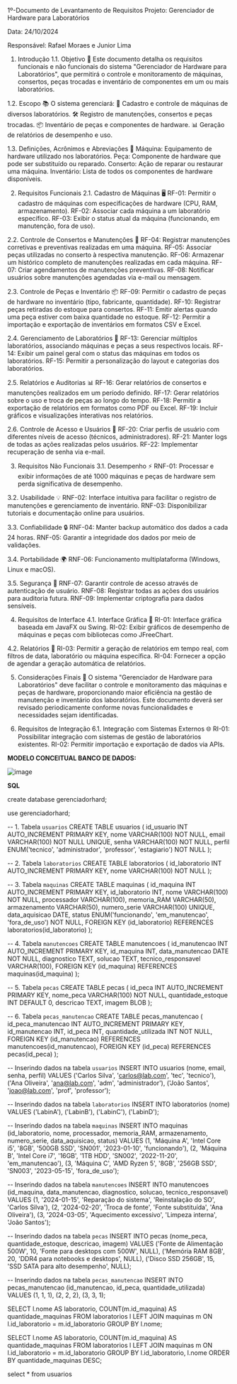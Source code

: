 1º-Documento de Levantamento de Requisitos
Projeto: Gerenciador de Hardware para Laboratórios

Data: 24/10/2024

Responsável: Rafael Moraes e Junior Lima

1. Introdução
1.1. Objetivo 🎯
Este documento detalha os requisitos funcionais e não funcionais do sistema "Gerenciador de Hardware para Laboratórios", que permitirá o controle e monitoramento de máquinas, consertos, peças trocadas e inventário de componentes em um ou mais laboratórios.


1.2. Escopo 📚
O sistema gerenciará:
🔧 Cadastro e controle de máquinas de diversos laboratórios.
🛠️ Registro de manutenções, consertos e peças trocadas.
📦 Inventário de peças e componentes de hardware.
📊 Geração de relatórios de desempenho e uso.


1.3. Definições, Acrônimos e Abreviações 📖
Máquina: Equipamento de hardware utilizado nos laboratórios.
Peça: Componente de hardware que pode ser substituído ou reparado.
Conserto: Ação de reparar ou restaurar uma máquina.
Inventário: Lista de todos os componentes de hardware disponíveis.


2. Requisitos Funcionais
2.1. Cadastro de Máquinas 🖥️
RF-01: Permitir o cadastro de máquinas com especificações de hardware (CPU, RAM, armazenamento).
RF-02: Associar cada máquina a um laboratório específico.
RF-03: Exibir o status atual da máquina (funcionando, em manutenção, fora de uso).


2.2. Controle de Consertos e Manutenções 🔧
RF-04: Registrar manutenções corretivas e preventivas realizadas em uma máquina.
RF-05: Associar peças utilizadas no conserto à respectiva manutenção.
RF-06: Armazenar um histórico completo de manutenções realizadas em cada máquina.
RF-07: Criar agendamentos de manutenções preventivas.
RF-08: Notificar usuários sobre manutenções agendadas via e-mail ou mensagem.


2.3. Controle de Peças e Inventário 📦
RF-09: Permitir o cadastro de peças de hardware no inventário (tipo, fabricante, quantidade).
RF-10: Registrar peças retiradas do estoque para consertos.
RF-11: Emitir alertas quando uma peça estiver com baixa quantidade no estoque.
RF-12: Permitir a importação e exportação de inventários em formatos CSV e Excel.


2.4. Gerenciamento de Laboratórios 🏢
RF-13: Gerenciar múltiplos laboratórios, associando máquinas e peças a seus respectivos locais.
RF-14: Exibir um painel geral com o status das máquinas em todos os laboratórios.
RF-15: Permitir a personalização do layout e categorias dos laboratórios.


2.5. Relatórios e Auditorias 📊
RF-16: Gerar relatórios de consertos e manutenções realizados em um período definido.
RF-17: Gerar relatórios sobre o uso e troca de peças ao longo do tempo.
RF-18: Permitir a exportação de relatórios em formatos como PDF ou Excel.
RF-19: Incluir gráficos e visualizações interativas nos relatórios.


2.6. Controle de Acesso e Usuários 🔑
RF-20: Criar perfis de usuário com diferentes níveis de acesso (técnicos, administradores).
RF-21: Manter logs de todas as ações realizadas pelos usuários.
RF-22: Implementar recuperação de senha via e-mail.


3. Requisitos Não Funcionais
3.1. Desempenho ⚡
RNF-01: Processar e exibir informações de até 1000 máquinas e peças de hardware sem perda significativa de desempenho.


3.2. Usabilidade 💡
RNF-02: Interface intuitiva para facilitar o registro de manutenções e gerenciamento de inventário.
RNF-03: Disponibilizar tutoriais e documentação online para usuários.


3.3. Confiabilidade 🔒
RNF-04: Manter backup automático dos dados a cada 24 horas.
RNF-05: Garantir a integridade dos dados por meio de validações.


3.4. Portabilidade 🌍
RNF-06: Funcionamento multiplataforma (Windows, Linux e macOS).


3.5. Segurança 🔐
RNF-07: Garantir controle de acesso através de autenticação de usuário.
RNF-08: Registrar todas as ações dos usuários para auditoria futura.
RNF-09: Implementar criptografia para dados sensíveis.


4. Requisitos de Interface
4.1. Interface Gráfica 🎨
RI-01: Interface gráfica baseada em JavaFX ou Swing.
RI-02: Exibir gráficos de desempenho de máquinas e peças com bibliotecas como JFreeChart.


4.2. Relatórios 📑
RI-03: Permitir a geração de relatórios em tempo real, com filtros de data, laboratório ou máquina específica.
RI-04: Fornecer a opção de agendar a geração automática de relatórios.


5. Considerações Finais 📝
O sistema "Gerenciador de Hardware para Laboratórios" deve facilitar o controle e monitoramento das máquinas e peças de hardware, proporcionando maior eficiência na gestão de manutenção e inventário dos laboratórios. Este documento deverá ser revisado periodicamente conforme novas funcionalidades e necessidades sejam identificadas.


6. Requisitos de Integração
6.1. Integração com Sistemas Externos 🌐
RI-01: Possibilitar integração com sistemas de gestão de laboratórios existentes.
RI-02: Permitir importação e exportação de dados via APIs.





**MODELO CONCEITUAL BANCO DE DADOS:**




![image](https://github.com/user-attachments/assets/64bea633-19b8-459c-a136-6af49ab61a12)




**SQL**

create database gerenciadorhard;

use gerenciadorhard;


-- 1. Tabela `usuarios`
CREATE TABLE usuarios (
    id_usuario INT AUTO_INCREMENT PRIMARY KEY,
    nome VARCHAR(100) NOT NULL,
    email VARCHAR(100) NOT NULL UNIQUE,
    senha VARCHAR(100) NOT NULL,
    perfil ENUM('tecnico', 'administrador', 'professor', 'estagiario') NOT NULL
);

-- 2. Tabela `laboratorios`
CREATE TABLE laboratorios (
    id_laboratorio INT AUTO_INCREMENT PRIMARY KEY,
    nome VARCHAR(100) NOT NULL
);

-- 3. Tabela `maquinas`
CREATE TABLE maquinas (
    id_maquina INT AUTO_INCREMENT PRIMARY KEY,
    id_laboratorio INT,
    nome VARCHAR(100) NOT NULL,
    processador VARCHAR(100),
    memoria_RAM VARCHAR(50),
    armazenamento VARCHAR(50),
    numero_serie VARCHAR(100) UNIQUE,
    data_aquisicao DATE,
    status ENUM('funcionando', 'em_manutencao', 'fora_de_uso') NOT NULL,
    FOREIGN KEY (id_laboratorio) REFERENCES laboratorios(id_laboratorio)
);

-- 4. Tabela `manutencoes`
CREATE TABLE manutencoes (
    id_manutencao INT AUTO_INCREMENT PRIMARY KEY,
    id_maquina INT,
    data_manutencao DATE NOT NULL,
    diagnostico TEXT,
    solucao TEXT,
    tecnico_responsavel VARCHAR(100),
    FOREIGN KEY (id_maquina) REFERENCES maquinas(id_maquina)
);

-- 5. Tabela `pecas`
CREATE TABLE pecas (
    id_peca INT AUTO_INCREMENT PRIMARY KEY,
    nome_peca VARCHAR(100) NOT NULL,
    quantidade_estoque INT DEFAULT 0,
    descricao TEXT,
    imagem BLOB
);

-- 6. Tabela `pecas_manutencao`
CREATE TABLE pecas_manutencao (
    id_peca_manutencao INT AUTO_INCREMENT PRIMARY KEY,
    id_manutencao INT,
    id_peca INT,
    quantidade_utilizada INT NOT NULL,
    FOREIGN KEY (id_manutencao) REFERENCES manutencoes(id_manutencao),
    FOREIGN KEY (id_peca) REFERENCES pecas(id_peca)
);

-- Inserindo dados na tabela `usuarios`
INSERT INTO usuarios (nome, email, senha, perfil) VALUES
('Carlos Silva', 'carlos@lab.com', 'tec', 'tecnico'),
('Ana Oliveira', 'ana@lab.com', 'adm', 'administrador'),
('João Santos', 'joao@lab.com', 'prof', 'professor');

-- Inserindo dados na tabela `laboratorios`
INSERT INTO laboratorios (nome) VALUES
('LabinA'),
('LabinB'),
('LabinC'),
('LabinD');

-- Inserindo dados na tabela `maquinas`
INSERT INTO maquinas (id_laboratorio, nome, processador, memoria_RAM, armazenamento, numero_serie, data_aquisicao, status) VALUES
(1, 'Máquina A', 'Intel Core i5', '8GB', '500GB SSD', 'SN001', '2023-01-10', 'funcionando'),
(2, 'Máquina B', 'Intel Core i7', '16GB', '1TB HDD', 'SN002', '2022-11-20', 'em_manutencao'),
(3, 'Máquina C', 'AMD Ryzen 5', '8GB', '256GB SSD', 'SN003', '2023-05-15', 'fora_de_uso');

-- Inserindo dados na tabela `manutencoes`
INSERT INTO manutencoes (id_maquina, data_manutencao, diagnostico, solucao, tecnico_responsavel) VALUES
(1, '2024-01-15', 'Reparação do sistema', 'Reinstalação do SO', 'Carlos Silva'),
(2, '2024-02-20', 'Troca de fonte', 'Fonte substituída', 'Ana Oliveira'),
(3, '2024-03-05', 'Aquecimento excessivo', 'Limpeza interna', 'João Santos');

-- Inserindo dados na tabela `pecas`
INSERT INTO pecas (nome_peca, quantidade_estoque, descricao, imagem) VALUES
('Fonte de Alimentação 500W', 10, 'Fonte para desktops com 500W', NULL),
('Memória RAM 8GB', 20, 'DDR4 para notebooks e desktops', NULL),
('Disco SSD 256GB', 15, 'SSD SATA para alto desempenho', NULL);

-- Inserindo dados na tabela `pecas_manutencao`
INSERT INTO pecas_manutencao (id_manutencao, id_peca, quantidade_utilizada) VALUES
(1, 1, 1),
(2, 2, 2),
(3, 3, 1);


SELECT l.nome AS laboratorio, COUNT(m.id_maquina) AS quantidade_maquinas
FROM laboratorios l
LEFT JOIN maquinas m ON l.id_laboratorio = m.id_laboratorio
GROUP BY l.nome;

SELECT l.nome AS laboratorio, COUNT(m.id_maquina) AS quantidade_maquinas
FROM laboratorios l
LEFT JOIN maquinas m ON l.id_laboratorio = m.id_laboratorio
GROUP BY l.id_laboratorio, l.nome
ORDER BY quantidade_maquinas DESC;

select * from usuarios
